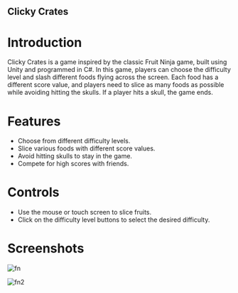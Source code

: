 
## Clicky Crates

# Introduction
Clicky Crates  is a game inspired by the classic Fruit Ninja game, built using Unity and programmed in C#. In this game, players can choose the difficulty level and slash different foods flying across the screen. Each food has a different score value, and players need to slice as many foods as possible while avoiding hitting the skulls. If a player hits a skull, the game ends.

# Features
- Choose from different difficulty levels.
- Slice various foods with different score values.
- Avoid hitting skulls to stay in the game.
- Compete for high scores with friends.
  
# Controls
- Use the mouse or touch screen to slice fruits.
- Click on the difficulty level buttons to select the desired difficulty.

# Screenshots
![fn](https://github.com/beyzaokten/Fruit-Ninja/assets/95380183/c9c0226e-f0e8-474c-b3e9-a77d87a70d65)

![fn2](https://github.com/beyzaokten/Fruit-Ninja/assets/95380183/79e360ea-5ad7-47ea-a6c1-e338b2d05af5)


